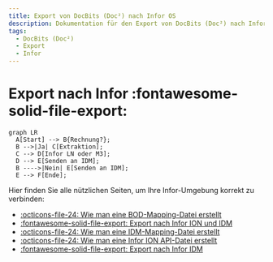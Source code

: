 ```yaml
---
title: Export von DocBits (Doc²) nach Infor OS
description: Dokumentation für den Export von DocBits (Doc²) nach Infor OS
tags:
  - DocBits (Doc²)
  - Export
  - Infor
---
```


# Export nach Infor :fontawesome-solid-file-export:

``` mermaid
graph LR
  A[Start] --> B{Rechnung?};
  B -->|Ja| C[Extraktion];
  C --> D[Infor LN oder M3];
  D --> E[Senden an IDM];
  B ---->|Nein| E[Senden an IDM];
  E --> F[Ende];
```

Hier finden Sie alle nützlichen Seiten, um Ihre Infor-Umgebung korrekt zu verbinden:

- [:octicons-file-24: Wie man eine BOD-Mapping-Datei erstellt](/docbits/export/how-to-create-a-bod-mapping-file/)
- [:fontawesome-solid-file-export: Export nach Infor ION und IDM](/docbits/export/infor-ion/)
- [:octicons-file-24: Wie man eine IDM-Mapping-Datei erstellt](/docbits/export/how-to-create-a-idm-mapping-file/)
- [:octicons-file-24: Wie man eine Infor ION API-Datei erstellt](/docbits/export/create-a-infor-ion-api-file/)
- [:fontawesome-solid-file-export: Export nach Infor IDM](/docbits/export/infor-idm/)
